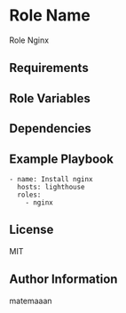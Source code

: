 Role Name
=========

Role Nginx

Requirements
------------


Role Variables
--------------


Dependencies
------------


Example Playbook
----------------

    - name: Install nginx
      hosts: lighthouse
      roles:
        - nginx


License
-------

MIT

Author Information
------------------

matemaaan
